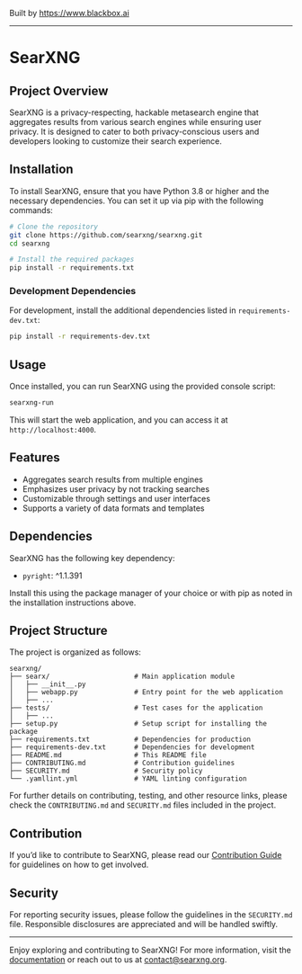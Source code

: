 
Built by https://www.blackbox.ai

---

# SearXNG

## Project Overview
SearXNG is a privacy-respecting, hackable metasearch engine that aggregates results from various search engines while ensuring user privacy. It is designed to cater to both privacy-conscious users and developers looking to customize their search experience.

## Installation
To install SearXNG, ensure that you have Python 3.8 or higher and the necessary dependencies. You can set it up via pip with the following commands:

```bash
# Clone the repository
git clone https://github.com/searxng/searxng.git
cd searxng

# Install the required packages
pip install -r requirements.txt
```

### Development Dependencies
For development, install the additional dependencies listed in `requirements-dev.txt`:

```bash
pip install -r requirements-dev.txt
```

## Usage
Once installed, you can run SearXNG using the provided console script:

```bash
searxng-run
```

This will start the web application, and you can access it at `http://localhost:4000`.

## Features
- Aggregates search results from multiple engines
- Emphasizes user privacy by not tracking searches
- Customizable through settings and user interfaces
- Supports a variety of data formats and templates

## Dependencies
SearXNG has the following key dependency:

- `pyright`: ^1.1.391

Install this using the package manager of your choice or with pip as noted in the installation instructions above.

## Project Structure
The project is organized as follows:

```
searxng/
├── searx/                     # Main application module
│   ├── __init__.py
│   ├── webapp.py              # Entry point for the web application
│   ├── ...
├── tests/                     # Test cases for the application
│   ├── ...
├── setup.py                   # Setup script for installing the package
├── requirements.txt           # Dependencies for production
├── requirements-dev.txt       # Dependencies for development
├── README.md                  # This README file
├── CONTRIBUTING.md            # Contribution guidelines
├── SECURITY.md                # Security policy
└── .yamllint.yml              # YAML linting configuration
```

For further details on contributing, testing, and other resource links, please check the `CONTRIBUTING.md` and `SECURITY.md` files included in the project.

## Contribution
If you’d like to contribute to SearXNG, please read our [Contribution Guide](https://docs.searxng.org/dev/contribution_guide.html) for guidelines on how to get involved.

## Security
For reporting security issues, please follow the guidelines in the `SECURITY.md` file. Responsible disclosures are appreciated and will be handled swiftly.

---
Enjoy exploring and contributing to SearXNG! For more information, visit the [documentation](https://docs.searxng.org) or reach out to us at [contact@searxng.org](mailto:contact@searxng.org).